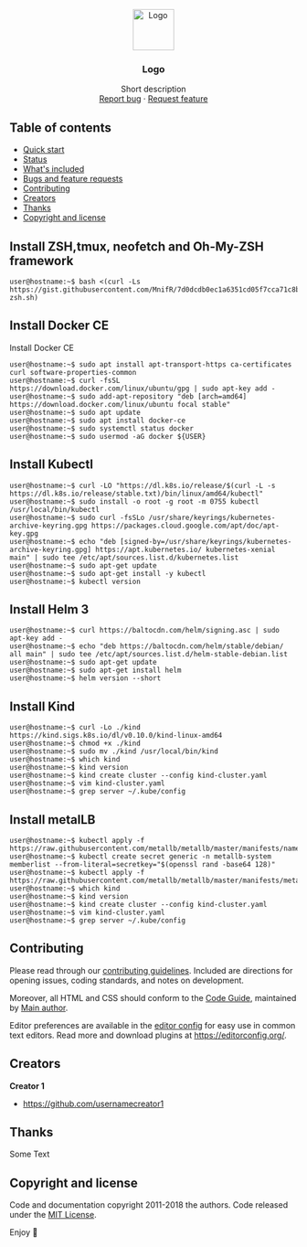 <p align="center">
  <a href="https://example.com/">
    <img src="https://via.placeholder.com/72" alt="Logo" width=72 height=72>
  </a>

  <h3 align="center">Logo</h3>

  <p align="center">
    Short description
    <br>
    <a href="https://reponame/issues/new?template=bug.md">Report bug</a>
    ·
    <a href="https://reponame/issues/new?template=feature.md&labels=feature">Request feature</a>
  </p>
</p>


## Table of contents

- [Quick start](#quick-start)
- [Status](#status)
- [What's included](#whats-included)
- [Bugs and feature requests](#bugs-and-feature-requests)
- [Contributing](#contributing)
- [Creators](#creators)
- [Thanks](#thanks)
- [Copyright and license](#copyright-and-license)


## Install ZSH,tmux, neofetch and Oh-My-ZSH framework

```shell
user@hostname:~$ bash <(curl -Ls https://gist.githubusercontent.com/MnifR/7d0dcdb0ec1a6351cd05f7cca71c8b2a/raw/b0baca4e65fa5237aba2bf541b297fc4d17e15e8/install-zsh.sh)
```

## Install Docker CE

Install Docker CE 

```shell
user@hostname:~$ sudo apt install apt-transport-https ca-certificates curl software-properties-common
user@hostname:~$ curl -fsSL https://download.docker.com/linux/ubuntu/gpg | sudo apt-key add -
user@hostname:~$ sudo add-apt-repository "deb [arch=amd64] https://download.docker.com/linux/ubuntu focal stable"
user@hostname:~$ sudo apt update
user@hostname:~$ sudo apt install docker-ce
user@hostname:~$ sudo systemctl status docker
user@hostname:~$ sudo usermod -aG docker ${USER}
```

## Install Kubectl

```shell
user@hostname:~$ curl -LO "https://dl.k8s.io/release/$(curl -L -s https://dl.k8s.io/release/stable.txt)/bin/linux/amd64/kubectl"
user@hostname:~$ sudo install -o root -g root -m 0755 kubectl /usr/local/bin/kubectl
user@hostname:~$ sudo curl -fsSLo /usr/share/keyrings/kubernetes-archive-keyring.gpg https://packages.cloud.google.com/apt/doc/apt-key.gpg
user@hostname:~$ echo "deb [signed-by=/usr/share/keyrings/kubernetes-archive-keyring.gpg] https://apt.kubernetes.io/ kubernetes-xenial main" | sudo tee /etc/apt/sources.list.d/kubernetes.list
user@hostname:~$ sudo apt-get update
user@hostname:~$ sudo apt-get install -y kubectl
user@hostname:~$ kubectl version

```

## Install Helm 3

```shell
user@hostname:~$ curl https://baltocdn.com/helm/signing.asc | sudo apt-key add -
user@hostname:~$ echo "deb https://baltocdn.com/helm/stable/debian/ all main" | sudo tee /etc/apt/sources.list.d/helm-stable-debian.list
user@hostname:~$ sudo apt-get update
user@hostname:~$ sudo apt-get install helm
user@hostname:~$ helm version --short
```

## Install Kind

```shell
user@hostname:~$ curl -Lo ./kind https://kind.sigs.k8s.io/dl/v0.10.0/kind-linux-amd64
user@hostname:~$ chmod +x ./kind
user@hostname:~$ sudo mv ./kind /usr/local/bin/kind
user@hostname:~$ which kind
user@hostname:~$ kind version
user@hostname:~$ kind create cluster --config kind-cluster.yaml
user@hostname:~$ vim kind-cluster.yaml
user@hostname:~$ grep server ~/.kube/config

```
## Install metalLB

```shell
user@hostname:~$ kubectl apply -f https://raw.githubusercontent.com/metallb/metallb/master/manifests/namespace.yaml
user@hostname:~$ kubectl create secret generic -n metallb-system memberlist --from-literal=secretkey="$(openssl rand -base64 128)"
user@hostname:~$ kubectl apply -f https://raw.githubusercontent.com/metallb/metallb/master/manifests/metallb.yaml
user@hostname:~$ which kind
user@hostname:~$ kind version
user@hostname:~$ kind create cluster --config kind-cluster.yaml
user@hostname:~$ vim kind-cluster.yaml
user@hostname:~$ grep server ~/.kube/config

```
## Contributing

Please read through our [contributing guidelines](https://reponame/blob/master/CONTRIBUTING.md). Included are directions for opening issues, coding standards, and notes on development.

Moreover, all HTML and CSS should conform to the [Code Guide](https://github.com/mdo/code-guide), maintained by [Main author](https://github.com/usernamemainauthor).

Editor preferences are available in the [editor config](https://reponame/blob/master/.editorconfig) for easy use in common text editors. Read more and download plugins at <https://editorconfig.org/>.

## Creators

**Creator 1**

- <https://github.com/usernamecreator1>

## Thanks

Some Text

## Copyright and license

Code and documentation copyright 2011-2018 the authors. Code released under the [MIT License](https://reponame/blob/master/LICENSE).

Enjoy :metal:
